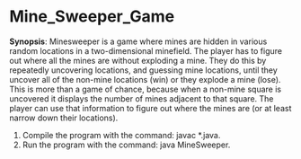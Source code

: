 # Mine_Sweeper_Game
 
**Synopsis**:
Minesweeper is a game where mines are hidden in various random locations in a two-dimensional minefield. The player has to figure out where all the mines are without exploding a mine. They do this by repeatedly uncovering locations, and guessing mine locations, until they uncover all of the non-mine locations (win) or they explode a mine (lose). This is more than a game of chance, because when a non-mine square is uncovered it displays the number of mines adjacent to that square. The player can use that information to figure out where the mines are (or at least narrow down their locations).

1) Compile the program with the command: javac *.java.
2) Run the program with the command: java MineSweeper.